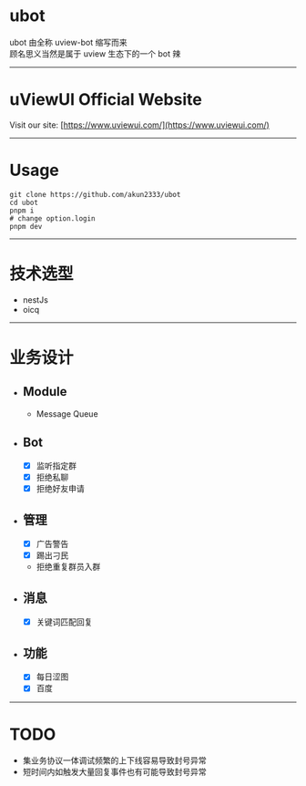 # ubot

ubot 由全称 uview-bot 缩写而来  
顾名思义当然是属于 uview 生态下的一个 bot 辣

---

# uViewUI Official Website

Visit our site: [https://www.uviewui.com/](https://www.uviewui.com/)

---

# Usage

```shell
git clone https://github.com/akun2333/ubot
cd ubot
pnpm i
# change option.login
pnpm dev
```

---

# 技术选型

- nestJs
- oicq

---

# 业务设计

- ## Module

  - Message Queue

- ## Bot

  - [x] 监听指定群
  - [x] 拒绝私聊
  - [x] 拒绝好友申请

- ## 管理

  - [x] 广告警告
  - [x] 踢出刁民
  - 拒绝重复群员入群

- ## 消息

  - [x] 关键词匹配回复

- ## 功能
  - [x] 每日涩图
  - [x] 百度

---

# TODO

- 集业务协议一体调试频繁的上下线容易导致封号异常
- 短时间内如触发大量回复事件也有可能导致封号异常
